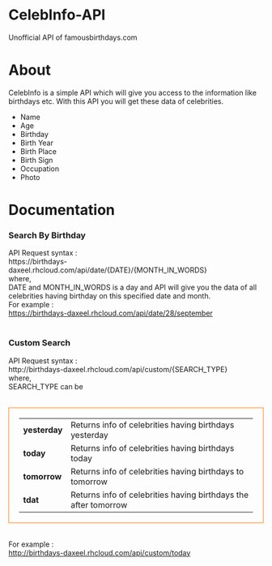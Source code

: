 # CelebInfo-API
Unofficial API of famousbirthdays.com

# About
CelebInfo is a simple API which will give you access to the information like birthdays etc. With this API you will get these data of celebrities.
<ul>
	 <li>Name</li>
	 <li>Age</li>
	 <li>Birthday</li>
	 <li>Birth Year</li>
	 <li>Birth Place</li>
	 <li>Birth Sign</li>
	 <li>Occupation</li>
	 <li>Photo</li>
</ul>

# Documentation
<h3>Search By Birthday</h3>
API Request syntax : <br>
https://birthdays-daxeel.rhcloud.com/api/date/{DATE}/{MONTH_IN_WORDS}
<br>where,<br>
DATE and MONTH_IN_WORDS is a day and API will give you the data of all celebrities having birthday on this specified date and month.<br>
For example : <br><a href="https://birthdays-daxeel.rhcloud.com/api/date/28/september">https://birthdays-daxeel.rhcloud.com/api/date/28/september</a>
<br><br>
<h3>Custom Search</h3>
API Request syntax : <br>
http://birthdays-daxeel.rhcloud.com/api/custom/{SEARCH_TYPE}
<br>where,<br>
SEARCH_TYPE can be <br><br>
<table style="border:1px solid #FE7B09;padding:20px;">
	<tr>
		<td><b>yesterday</b></td>
		<td>Returns info of celebrities having birthdays yesterday</td>
	</tr>
	<tr>
		<td><b>today</b></td>
		<td>Returns info of celebrities having birthdays today</td>
	</tr>
	<tr>
		<td><b>tomorrow</b></td>
		<td>Returns info of celebrities having birthdays to tomorrow</td>
	</tr>
	<tr>
		<td><b>tdat</b></td>
		<td>Returns info of celebrities having birthdays the after tomorrow</td>
	</tr>
</table>
<br>
For example : <br><a href="http://birthdays-daxeel.rhcloud.com/api/custom/today">http://birthdays-daxeel.rhcloud.com/api/custom/today</a>
